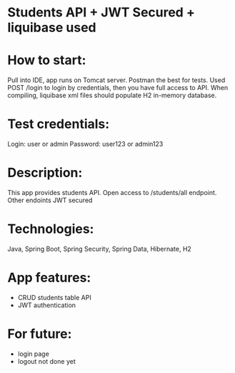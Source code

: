 # Students API + JWT Secured + liquibase used

# How to start: 

Pull into IDE, app runs on Tomcat server.
Postman the best for tests.
Used POST /login to login by credentials, then you have full access to API.
When compiling, liquibase xml files should populate H2 in-memory database.

# Test credentials: 
Login: user or admin
Password: user123 or admin123

# Description: 

This app provides students API. Open access to /students/all endpoint. Other endoints JWT secured

# Technologies: 

Java, Spring Boot, Spring Security, Spring Data, Hibernate, H2

# App features:

- CRUD students table API
- JWT authentication

# For future:

- login page
- logout not done yet
